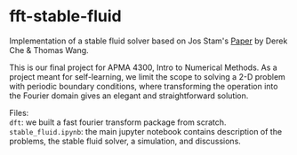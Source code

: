 # fft-stable-fluid
Implementation of a stable fluid solver based on Jos Stam's [Paper](https://dl.acm.org/doi/pdf/10.1145/311535.311548) by Derek Che & Thomas Wang.

This is our final project for APMA 4300, Intro to Numerical Methods. As a project meant for self-learning, we limit the scope to solving a 2-D problem with periodic boundary conditions, where transforming the operation into the Fourier domain gives an elegant and straightforward solution. 

Files:  
`dft`: we built a fast fourier transform package from scratch.  
`stable_fluid.ipynb`: the main jupyter notebook contains description of the problems, the stable fluid solver, a simulation, and discussions. 
